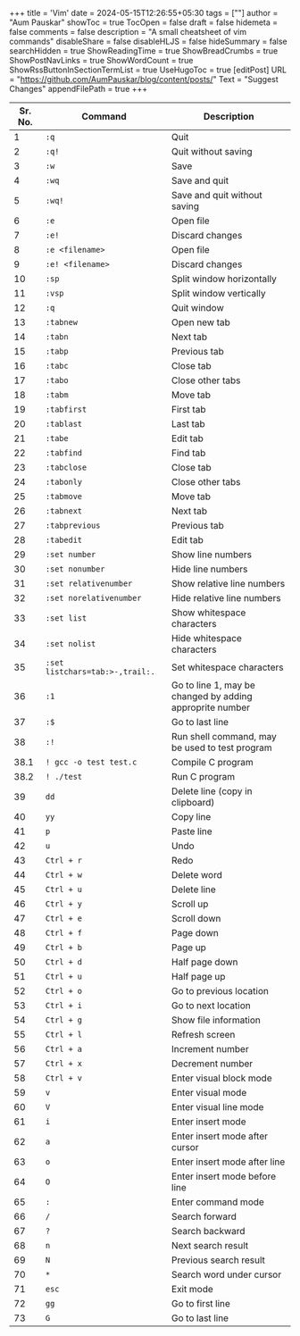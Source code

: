 +++
title = 'Vim'
date = 2024-05-15T12:26:55+05:30
tags = [""]
author = "Aum Pauskar"
showToc = true
TocOpen = false
draft = false
hidemeta = false
comments = false
description = "A small cheatsheet of vim commands"
disableShare = false
disableHLJS = false
hideSummary = false
searchHidden = true
ShowReadingTime = true
ShowBreadCrumbs = true
ShowPostNavLinks = true
ShowWordCount = true
ShowRssButtonInSectionTermList = true
UseHugoToc = true
[editPost]
    URL = "https://github.com/AumPauskar/blog/content/posts/"
    Text = "Suggest Changes"
    appendFilePath = true
+++

| Sr. No. | Command | Description |
| --- | --- | --- |
| 1 | `:q` | Quit |
| 2 | `:q!` | Quit without saving |
| 3 | `:w` | Save |
| 4 | `:wq` | Save and quit |
| 5 | `:wq!` | Save and quit without saving |
| 6 | `:e` | Open file |
| 7 | `:e!` | Discard changes |
| 8 | `:e <filename>` | Open file |
| 9 | `:e! <filename>` | Discard changes |
| 10 | `:sp` | Split window horizontally |
| 11 | `:vsp` | Split window vertically |
| 12 | `:q` | Quit window |
| 13 | `:tabnew` | Open new tab |
| 14 | `:tabn` | Next tab |
| 15 | `:tabp` | Previous tab |
| 16 | `:tabc` | Close tab |
| 17 | `:tabo` | Close other tabs |
| 18 | `:tabm` | Move tab |
| 19 | `:tabfirst` | First tab |
| 20 | `:tablast` | Last tab |
| 21 | `:tabe` | Edit tab |
| 22 | `:tabfind` | Find tab |
| 23 | `:tabclose` | Close tab |
| 24 | `:tabonly` | Close other tabs |
| 25 | `:tabmove` | Move tab |
| 26 | `:tabnext` | Next tab |
| 27 | `:tabprevious` | Previous tab |
| 28 | `:tabedit` | Edit tab |
| 29 | `:set number` | Show line numbers |
| 30 | `:set nonumber` | Hide line numbers |
| 31 | `:set relativenumber` | Show relative line numbers |
| 32 | `:set norelativenumber` | Hide relative line numbers |
| 33 | `:set list` | Show whitespace characters |
| 34 | `:set nolist` | Hide whitespace characters |
| 35 | `:set listchars=tab:>-,trail:.` | Set whitespace characters |
| 36 | `:1` | Go to line 1, may be changed by adding approprite number |
| 37 | `:$` | Go to last line |
| 38 | `:!` | Run shell command, may be used to test program |
| 38.1 | `! gcc -o test test.c` | Compile C program |
| 38.2 | `! ./test` | Run C program |
| 39 | `dd` | Delete line (copy in clipboard) |
| 40 | `yy` | Copy line |
| 41 | `p` | Paste line |
| 42 | `u` | Undo |
| 43 | `Ctrl + r` | Redo |
| 44 | `Ctrl + w` | Delete word |
| 45 | `Ctrl + u` | Delete line |
| 46 | `Ctrl + y` | Scroll up |
| 47 | `Ctrl + e` | Scroll down |
| 48 | `Ctrl + f` | Page down |
| 49 | `Ctrl + b` | Page up |
| 50 | `Ctrl + d` | Half page down |
| 51 | `Ctrl + u` | Half page up |
| 52 | `Ctrl + o` | Go to previous location |
| 53 | `Ctrl + i` | Go to next location |
| 54 | `Ctrl + g` | Show file information |
| 55 | `Ctrl + l` | Refresh screen |
| 56 | `Ctrl + a` | Increment number |
| 57 | `Ctrl + x` | Decrement number |
| 58 | `Ctrl + v` | Enter visual block mode |
| 59 | `v` | Enter visual mode |
| 60 | `V` | Enter visual line mode |
| 61 | `i` | Enter insert mode |
| 62 | `a` | Enter insert mode after cursor |
| 63 | `o` | Enter insert mode after line |
| 64 | `O` | Enter insert mode before line |
| 65 | `:` | Enter command mode |
| 66 | `/` | Search forward |
| 67 | `?` | Search backward |
| 68 | `n` | Next search result |
| 69 | `N` | Previous search result |
| 70 | `*` | Search word under cursor |
| 71 | `esc` | Exit mode |
| 72 | `gg` | Go to first line |
| 73 | `G` | Go to last line |